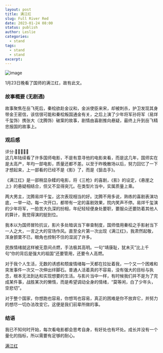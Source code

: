 ```yaml
---
layout: post
title: 满江红
slug: Full River Red
date: 2023-01-24 08:00
status: publish
author: Leslie
categories: 
  - stand 
tags:
  - stand 
  - stand 
excerpt: 
---
```


![image](https://user-images.githubusercontent.com/81410185/214484094-b4a7fb2b-2d2c-41d0-ae90-9dcc0159faab.jpeg)

1月23日晚看了国师的满江红，故有此文。  

### 故事概要 (无剧透)
故事聚焦在岳飞死后，秦桧欲赴金议和，金派使臣来宋，却被刺杀，护卫发现其身带金王密信，该信很可能和秦桧叛国通金有关，之后上演了少年将军孙将军（易烊千玺饰）携张大（沈腾饰）破案的故事，剧情由喜剧推向悬疑，最终上升到岳飞精忠报国的故事上。  

### 观后感
评分:🌟🌟🌟🌟🌟  
这几年陆续看了许多国师电影，不是有意寻他的电影来看，而是这几年，国师实在是太高产，年均一部电影，质量还都不差。以至于昨晚散场以后，努力回忆了一下才想起来，上一部看的已经不是《影》了，而是《狙击手》。  

《满江红》是一部稍显杂糅的电影，将《三枪》的喜剧，《影》的设定，《悬崖之上》的悬疑相结合，但又不显得突兀。在类型片当中，实属质量上乘。  

两大男主，沈腾易烊千玺，这次表现相当的好。沈腾不用多说，熟练的喜剧表演功底，一举一动，每一次开口，都带有一定的喜剧效果，院内笑声不停。易烊千玺演的少年将军，一脸苦大仇深的扮相，年纪轻轻便身处要职，要服众还要防着其他人的算计，我觉得演的挺到位。  

我本以为国师冒险抗议，影片多处暗讽当下审查制度，国师借用秦桧之手影射当下一人之大，一言之大的官场作风。直至全片第一次出现《满江红》，我肃然起敬，浑身颤栗不已，眼角也控制不住的湿润了许多。  

民族情绪就这样被无意间点燃，手法极其高明。一句“靖康耻，犹未灭”比上千句“你的背后是强大的祖国”还要管用，还要令人高燃。  

对于我个人生活，无数的诱惑和颓废情绪每一天都在拉扯着我，一个又一个困难和突发事件一次又一次伸出绊脚石。普通人活着真的不容易，没有强大的目标与执念，根本无法到达和实现想要的生活。与影片当中一样，有时候我们并不是为了完成某件事，战胜某次的懒惰，而是希望调动全身的情绪，“莫等闲，白了少年头，空悲切”。  

对于整个国家，你想跑也容易，你想骂也容易，真正的困难是你不放弃它，并努力的想尽一切办法改变它。这便是我们前辈所做的事。  

### 结语
我已不知何时开始，每次看电影都会思考自身，有好处也有坏处。成长并没有一个量化的指标，所以需要有足够的耐心。

[满江红](https://github.com/lesnolie/Marverick/issues/21)

